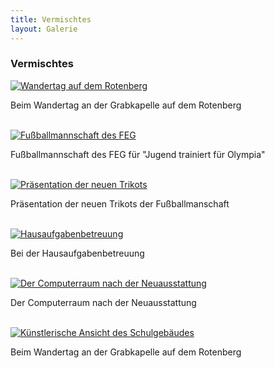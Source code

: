 ```yaml
---
title: Vermischtes
layout: Galerie
---
```



<h3>Vermischtes</h3>
<div id="links">
	<div class="row">
		<div class="col-lg-4">
			<a href="http://www.feg-stuttgart.de/bilder/galerie/vermischt/high/a1.jpg" title="Wandertag auf dem Rotenberg" data-gallery>
			<img src="http://www.feg-stuttgart.de/bilder/galerie/vermischt/a1.jpg" alt="Wandertag auf dem Rotenberg">
			</a>
			<p>
				Beim Wandertag an der Grabkapelle auf dem Rotenberg
			</p>
			<br>
		</div>
		<div class="col-lg-4">
			<a href="http://www.feg-stuttgart.de/bilder/galerie/vermischt/high/a2.jpg" title="Fußballmannschaft des FEG" data-gallery>
			<img src="http://www.feg-stuttgart.de/bilder/galerie/vermischt/a2.jpg" alt="Fußballmannschaft des FEG">
			</a>
			<p>
				Fußballmannschaft des FEG für "Jugend trainiert für Olympia"
			</p>
			<br>
		</div>
		<div class="col-lg-4">
			<a href="http://www.feg-stuttgart.de/bilder/galerie/vermischt/high/a3.jpg" title="Präsentation der neuen Trikots" data-gallery>
			<img src="http://www.feg-stuttgart.de/bilder/galerie/vermischt/a3.jpg" alt="Präsentation der neuen Trikots">
			</a>
			<p>
				Präsentation der neuen Trikots der Fußballmanschaft
			</p>
			<br>
		</div>
		<div class="col-lg-4">
			<a href="http://www.feg-stuttgart.de/bilder/galerie/vermischt/high/a4.jpg" title="Hausaufgabenbetreuung" data-gallery>
			<img src="http://www.feg-stuttgart.de/bilder/galerie/vermischt/a4.jpg" alt="Hausaufgabenbetreuung">
			</a>
			<p>
				Bei der Hausaufgabenbetreuung
			</p>
			<br>
		</div>
		<div class="col-lg-4">
			<a href="http://www.feg-stuttgart.de/bilder/galerie/vermischt/high/a5.jpg" title="Der Computerraum nach der Neuausstattung" data-gallery>
			<img src="http://www.feg-stuttgart.de/bilder/galerie/vermischt/a5.jpg" alt="Der Computerraum nach der Neuausstattung">
			</a>
			<p>
				Der Computerraum nach der Neuausstattung
			</p>
			<br>
		</div>
		<div class="col-lg-4">
			<a href="http://www.feg-stuttgart.de/bilder/galerie/vermischt/high/a6.jpg" title="Künstlerische Ansicht des Schulgebäudes" data-gallery>
			<img src="http://www.feg-stuttgart.de/bilder/galerie/vermischt/a6.jpg" alt="Künstlerische Ansicht des Schulgebäudes">
			</a>
			<p>
				Beim Wandertag an der Grabkapelle auf dem Rotenberg
			</p>
			<br>
		</div>
	</div>
</div>
